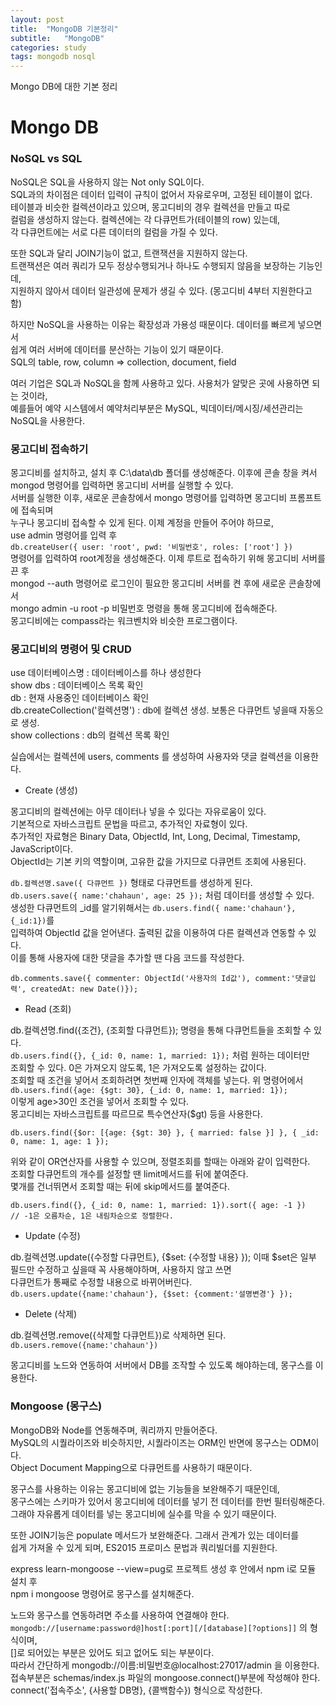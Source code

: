 ```yaml
---
layout: post
title:  "MongoDB 기본정리"
subtitle:   "MongoDB"
categories: study
tags: mongodb nosql
---
```


Mongo DB에 대한 기본 정리

# Mongo DB

### NoSQL vs SQL

NoSQL은 SQL을 사용하지 않는 Not only SQL이다.  
SQL과의 차이점은 데이터 입력이 규칙이 없어서 자유로우며, 고정된 테이블이 없다.  
테이블과 비슷한 컬렉션이라고 있으며, 몽고디비의 경우 컬렉션을 만들고 따로  
컬럼을 생성하지 않는다. 컬렉션에는 각 다큐먼트가(테이블의 row) 있는데,  
각 다큐먼트에는 서로 다른 데이터의 컬럼을 가질 수 있다.  

또한 SQL과 달리 JOIN기능이 없고, 트랜잭션을 지원하지 않는다.  
트랜잭션은 여러 쿼리가 모두 정상수행되거나 하나도 수행되지 않음을 보장하는 기능인데,  
지원하지 않아서 데이터 일관성에 문제가 생길 수 있다. (몽고디비 4부터 지원한다고 함)  

하지만 NoSQL을 사용하는 이유는 확장성과 가용성 때문이다. 데이터를 빠르게 넣으면서  
쉽게 여러 서버에 데이터를 분산하는 기능이 있기 때문이다.  
SQL의 table, row, column => collection, document, field  

여러 기업은 SQL과 NoSQL을 함께 사용하고 있다. 사용처가 알맞은 곳에 사용하면 되는 것이라,  
예를들어 예약 시스템에서 예약처리부분은 MySQL, 빅데이터/메시징/세션관리는 NoSQL을 사용한다.  

### 몽고디비 접속하기

몽고디비를 설치하고, 설치 후 C:\data\db 폴더를 생성해준다. 이후에 콘솔 창을 켜서  
mongod 명령어를 입력하면 몽고디비 서버를 실행할 수 있다.  
서버를 실행한 이후, 새로운 콘솔창에서 mongo 명령어를 입력하면 몽고디비 프롬프트에 접속되며  
누구나 몽고디비 접속할 수 있게 된다. 이제 계정을 만들어 주어야 하므로,  
use admin 명령어를 입력 후  
`db.createUser({ user: 'root', pwd: '비밀번호', roles: ['root'] })`  
명령어를 입력하여 root계정을 생성해준다. 이제 루트로 접속하기 위해 몽고디비 서버를 끈 후  
mongod --auth 명령어로 로그인이 필요한 몽고디비 서버를 켠 후에 새로운 콘솔창에서  
mongo admin -u root -p 비밀번호 명령을 통해 몽고디비에 접속해준다.  
몽고디비에는 compass라는 워크벤치와 비슷한 프로그램이다.  

### 몽고디비의 명령어 및 CRUD

use 데이터베이스명 : 데이터베이스를 하나 생성한다  
show dbs : 데이터베이스 목록 확인  
db : 현재 사용중인 데이터베이스 확인  
db.createCollection('컬렉션명') : db에 컬렉션 생성. 보통은 다큐먼트 넣을때 자동으로 생성.  
show collections : db의 컬렉션 목록 확인

실습에서는 컬렉션에 users, comments 를 생성하여 사용자와 댓글 컬렉션을 이용한다.  
* Create (생성)  

몽고디비의 컬렉션에는 아무 데이터나 넣을 수 있다는 자유로움이 있다.  
기본적으로 자바스크립트 문법을 따르고, 추가적인 자료형이 있다.  
추가적인 자료형은 Binary Data, ObjectId, Int, Long, Decimal, Timestamp, JavaScript이다.  
ObjectId는 기본 키의 역할이며, 고유한 값을 가지므로 다큐먼트 조회에 사용된다.  

`db.컬렉션명.save({ 다큐먼트 })` 형태로 다큐먼트를 생성하게 된다.  
`db.users.save({ name:'chahaun', age: 25 });` 처럼 데이터를 생성할 수 있다.  
생성한 다큐먼트의 \_id를 알기위해서는 `db.users.find({ name:'chahaun'}, {_id:1})`를  
입력하여 ObjectId 값을 얻어낸다. 출력된 값을 이용하여 다른 컬렉션과 연동할 수 있다.  
이를 통해 사용자에 대한 댓글을 추가할 땐 다음 코드를 작성한다.  
~~~
db.comments.save({ commenter: ObjectId('사용자의 Id값'), comment:'댓글입력', createdAt: new Date()});
~~~

* Read (조회)  

db.컬렉션명.find({조건}, {조회할 다큐먼트}); 명령을 통해 다큐먼트들을 조회할 수 있다.  
`db.users.find({}, {_id: 0, name: 1, married: 1});` 처럼 원하는 데이터만  
조회할 수 있다. 0은 가져오지 않도록, 1은 가져오도록 설정하는 값이다.  
조회할 때 조건을 넣어서 조회하려면 첫번째 인자에 객체를 넣는다.  위 명령어에서  
`db.users.find({age: {$gt: 30}, {_id: 0, name: 1, married: 1});`  
이렇게 age\>30인 조건을 넣어서 조회할 수 있다.  
몽고디비는 자바스크립트를 따르므로 특수연산자($gt) 등을 사용한다.  
~~~
db.users.find({$or: [{age: {$gt: 30} }, { married: false }] }, { _id: 0, name: 1, age: 1 });
~~~
위와 같이 OR연산자를 사용할 수 있으며, 정렬조회를 할때는 아래와 같이 입력한다.  
조회할 다큐먼트의 개수를 설정할 땐 limit메서드를 뒤에 붙여준다.  
몇개를 건너뛰면서 조회할 때는 뒤에 skip메서드를 붙여준다.  
~~~
db.users.find({}, {_id: 0, name: 1, married: 1}).sort({ age: -1 })
// -1은 오름차순, 1은 내림차순으로 정렬한다.
~~~

* Update (수정)  

db.컬렉션명.update({수정할 다큐먼트}, {$set: {수정할 내용} });
이때 $set은 일부 필드만 수정하고 싶을때 꼭 사용해야하며, 사용하지 않고 쓰면  
다큐먼트가 통째로 수정할 내용으로 바뀌어버린다.  
`db.users.update({name:'chahaun'}, {$set: {comment:'설명변경'} });`  

* Delete (삭제)

db.컬렉션명.remove({삭제할 다큐먼트})로 삭제하면 된다.  
`db.users.remove({name:'chahaun'})`  

몽고디비를 노드와 연동하여 서버에서 DB를 조작할 수 있도록 해야하는데, 몽구스를 이용한다.  

### Mongoose (몽구스)

MongoDB와 Node를 연동해주며, 쿼리까지 만들어준다.  
MySQL의 시퀄라이즈와 비슷하지만, 시퀄라이즈는 ORM인 반면에 몽구스는 ODM이다.  
Object Document Mapping으로 다큐먼트를 사용하기 때문이다.  

몽구스를 사용하는 이유는 몽고디비에 없는 기능들을 보완해주기 때문인데,  
몽구스에는 스키마가 있어서 몽고디비에 데이터를 넣기 전 데이터를 한번 필터링해준다.  
그래야 자유롭게 데이터를 넣는 몽고디비에 실수를 막을 수 있기 때문이다.  

또한 JOIN기능은 populate 메서드가 보완해준다. 그래서 관계가 있는 데이터를  
쉽게 가져올 수 있게 되며, ES2015 프로미스 문법과 쿼리빌더를 지원한다.  

express learn-mongoose --view=pug로 프로젝트 생성 후 안에서 npm i로 모듈 설치 후  
npm i mongoose 명령어로 몽구스를 설치해준다.  

노드와 몽구스를 연동하려면 주소를 사용하여 연결해야 한다.  
`mongodb://[username:password@]host[:port][/[database][?options]]` 의 형식이며,  
\[\]로 되어있는 부분은 있어도 되고 없어도 되는 부분이다.  
따라서 간단하게 mongodb://이름:비밀번호@localhost:27017/admin 을 이용한다.  
접속부분은 schemas/index.js 파일의 mongoose.connect()부분에 작성해야 한다.  
connect('접속주소', {사용할 DB명}, {콜백함수}) 형식으로 작성한다.  

